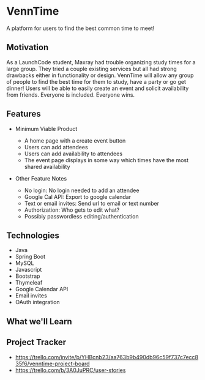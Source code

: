 # VennTime
A platform for users to find the best common time to meet!

## Motivation
As a LaunchCode student, Maxray had trouble organizing study times for a large group. They tried a couple existing services but all had strong drawbacks either in functionality or design. VennTime will allow any group of people to find the best time for them to study, have a party or go get dinner! Users will be able to easily create an event and solicit availability from friends. Everyone is included. Everyone wins.

## Features
* Minimum Viable Product
  * A home page with a create event button
  * Users can add attendees
  * Users can add availability to attendees
  * The event page displays in some way which times have the most shared availability

* Other Feature Notes
  * No login: No login needed to add an attendee
  * Google Cal API:  Export to google calendar
  * Text or email invites: Send url to email or text number
  * Authorization: Who gets to edit what?
  * Possibly passwordless editing/authentication

## Technologies
* Java
* Spring Boot
* MySQL
* Javascript
* Bootstrap
* Thymeleaf
* Google Calendar API
* Email invites
* OAuth integration

## What we'll Learn


## Project Tracker
* https://trello.com/invite/b/YHBcnb23/aa763b9b490db96c59f737c7ecc835f6/venntime-project-board
* https://trello.com/b/3A0JuPRC/user-stories